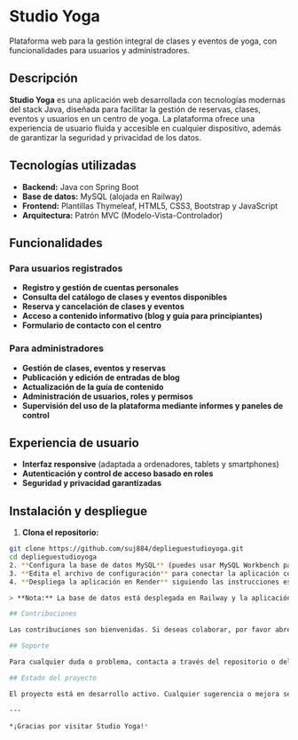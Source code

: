 # Studio Yoga

Plataforma web para la gestión integral de clases y eventos de yoga, con funcionalidades para usuarios y administradores.

## Descripción

**Studio Yoga** es una aplicación web desarrollada con tecnologías modernas del stack Java, diseñada para facilitar la gestión de reservas, clases, eventos y usuarios en un centro de yoga. La plataforma ofrece una experiencia de usuario fluida y accesible en cualquier dispositivo, además de garantizar la seguridad y privacidad de los datos.

## Tecnologías utilizadas

- **Backend:** Java con Spring Boot
- **Base de datos:** MySQL (alojada en Railway)
- **Frontend:** Plantillas Thymeleaf, HTML5, CSS3, Bootstrap y JavaScript
- **Arquitectura:** Patrón MVC (Modelo-Vista-Controlador)

## Funcionalidades

### Para usuarios registrados

- **Registro y gestión de cuentas personales**
- **Consulta del catálogo de clases y eventos disponibles**
- **Reserva y cancelación de clases y eventos**
- **Acceso a contenido informativo (blog y guía para principiantes)**
- **Formulario de contacto con el centro**

### Para administradores

- **Gestión de clases, eventos y reservas**
- **Publicación y edición de entradas de blog**
- **Actualización de la guía de contenido**
- **Administración de usuarios, roles y permisos**
- **Supervisión del uso de la plataforma mediante informes y paneles de control**

## Experiencia de usuario

- **Interfaz responsive** (adaptada a ordenadores, tablets y smartphones)
- **Autenticación y control de acceso basado en roles**
- **Seguridad y privacidad garantizadas**

## Instalación y despliegue

1. **Clona el repositorio:**
  ```bash
  git clone https://github.com/suj884/deplieguestudioyoga.git
  cd deplieguestudioyoga
2. **Configura la base de datos MySQL** (puedes usar MySQL Workbench para gestionarla)[4].
3. **Edita el archivo de configuración** para conectar la aplicación con tu base de datos.
4. **Despliega la aplicación en Render** siguiendo las instrucciones específicas de la plataforma.

> **Nota:** La base de datos está desplegada en Railway y la aplicación en Render.

## Contribuciones

Las contribuciones son bienvenidas. Si deseas colaborar, por favor abre un *issue* o envía un *merge request*.

## Soporte

Para cualquier duda o problema, contacta a través del repositorio o del formulario de contacto de la aplicación.

## Estado del proyecto

El proyecto está en desarrollo activo. Cualquier sugerencia o mejora será bien recibida.

---

*¡Gracias por visitar Studio Yoga!*

